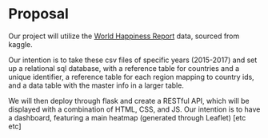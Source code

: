 # Proposal

Our project will utilize the [World Happiness Report](https://www.kaggle.com/unsdsn/world-happiness) data, sourced from kaggle.

Our intention is to take these csv files of specific years (2015-2017) and set up a relational sql database, with a reference table for countries and a unique identifier, a reference table for each region mapping to country ids, and a data table with the master info in a larger table. 

We will then deploy through flask and create a RESTful API, which will be displayed with a combination of HTML, CSS, and JS. Our intention is to have a dashboard, featuring a main heatmap (generated through Leaflet) [etc etc]

